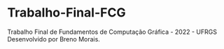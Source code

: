 # Trabalho-Final-FCG
Trabalho Final de Fundamentos de Computação Gráfica - 2022 - UFRGS
Desenvolvido por Breno Morais.
